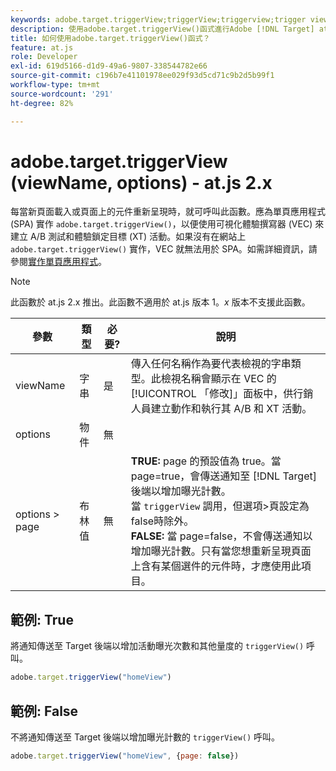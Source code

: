 ```yaml
---
keywords: adobe.target.triggerView;triggerView;triggerview;trigger view;at.js;函數;函數;viewName;viewname;檢視名稱
description: 使用adobe.target.triggerView()函式進行Adobe [!DNL Target] at.js JavaScript庫，用於單頁應用程式(SPA)。 (at.js 2.x)
title: 如何使用adobe.target.triggerView()函式？
feature: at.js
role: Developer
exl-id: 619d5166-d1d9-49a6-9807-338544782e66
source-git-commit: c196b7e41101978ee029f93d5cd71c9b2d5b99f1
workflow-type: tm+mt
source-wordcount: '291'
ht-degree: 82%

---
```


# adobe.target.triggerView (viewName, options) - at.js 2.x

每當新頁面載入或頁面上的元件重新呈現時，就可呼叫此函數。應為單頁應用程式 (SPA) 實作 `adobe.target.triggerView()`，以便使用可視化體驗撰寫器 (VEC) 來建立 A/B 測試和體驗鎖定目標 (XT) 活動。如果沒有在網站上 `adobe.target.triggerView()` 實作，VEC 就無法用於 SPA。如需詳細資訊，請參閱[實作單頁應用程式](https://developer.adobe.com/target/implement/client-side/atjs/how-to-deployatjs/target-atjs-single-page-application/)。

>[!NOTE]
>
>此函數於 at.js 2.x 推出。此函數不適用於 at.js 版本 1。*x* 版本不支援此函數。

| 參數 | 類型 | 必要? | 說明 |
| --- | --- | --- | --- |
| viewName | 字串 | 是 | 傳入任何名稱作為要代表檢視的字串類型。此檢視名稱會顯示在 VEC 的[!UICONTROL 「修改]」面板中，供行銷人員建立動作和執行其 A/B 和 XT 活動。 |
| options | 物件 | 無 |  |
| options > page | 布林值 | 無 | **TRUE:** page 的預設值為 true。當 page=true，會傳送通知至 [!DNL Target] 後端以增加曝光計數。<br>當 `triggerView` 調用，但選項>頁設定為false時除外。<br>**FALSE:** 當 page=false，不會傳送通知以增加曝光計數。只有當您想重新呈現頁面上含有某個選件的元件時，才應使用此項目。 |

## 範例: True

將通知傳送至 Target 後端以增加活動曝光次數和其他量度的 `triggerView()` 呼叫。

```javascript
adobe.target.triggerView("homeView")
```

## 範例: False

不將通知傳送至 Target 後端以增加曝光計數的 `triggerView()` 呼叫。

```javascript
adobe.target.triggerView("homeView", {page: false})
```
